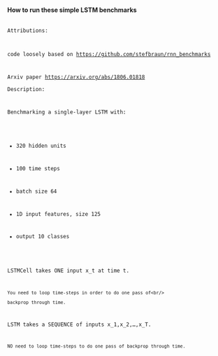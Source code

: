 #### How to run these simple LSTM benchmarks

<code>
Attributions:<br/>
    
code loosely based on https://github.com/stefbraun/rnn_benchmarks<br/>

Arxiv paper https://arxiv.org/abs/1806.01818<br/>
Description:<br/>

Benchmarking a single-layer LSTM with:<br/>

- 320 hidden units<br/>

- 100 time steps<br/>

- batch size 64<br/>

- 1D input features, size 125<br/>

- output 10 classes<br/>

LSTMCell takes ONE input x_t at time t.<br/>

    You need to loop time-steps in order to do one pass of<br/>
    
    backprop through time.
    
LSTM takes a SEQUENCE of inputs x_1,x_2,…,x_T.

    NO need to loop time-steps to do one pass of backprop through time.
    
  </code>
  
